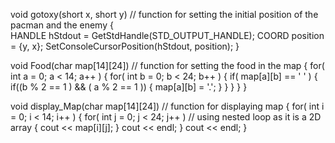 void gotoxy(short x, short y)        // function for setting the initial position of the pacman and the enemy
{	
  HANDLE hStdout = GetStdHandle(STD_OUTPUT_HANDLE);
	COORD position = {y, x};
	SetConsoleCursorPosition(hStdout, position);
}

void Food(char map[14][24])             // function for setting the food in the map
{
	for( int a = 0; a < 14; a++ )
	{
		for( int b = 0; b < 24; b++ )
		{
			if( map[a][b] == ' ' )
			{
				if((b % 2 == 1 ) && ( a % 2 == 1 ))
				{
				      map[a][b] = '.';
				}
			}
		}
	}
}

void display_Map(char map[14][24])       // function for displaying map
{
    for( int i = 0; i < 14; i++ )
    {
        for( int j = 0; j < 24; j++ )       // using nested loop as it is a 2D array
        {
            cout << map[i][j];
        }
        cout << endl;
    }
    cout << endl;
}
